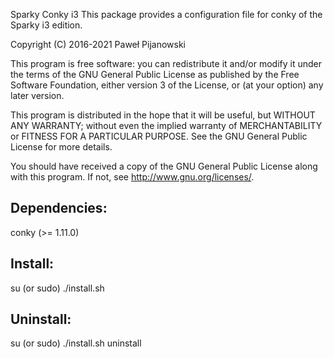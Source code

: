Sparky Conky i3
This package provides a configuration file for conky of the Sparky i3 edition. 

Copyright (C) 2016-2021 Paweł Pijanowski

This program is free software: you can redistribute it and/or modify
it under the terms of the GNU General Public License as published by
the Free Software Foundation, either version 3 of the License, or
(at your option) any later version.

This program is distributed in the hope that it will be useful,
but WITHOUT ANY WARRANTY; without even the implied warranty of
MERCHANTABILITY or FITNESS FOR A PARTICULAR PURPOSE.  See the
GNU General Public License for more details.

You should have received a copy of the GNU General Public License
along with this program.  If not, see <http://www.gnu.org/licenses/>.

Dependencies:
-------------
conky (>= 1.11.0)

Install:
-------------
su (or sudo) 
./install.sh

Uninstall:
-------------
su (or sudo)
./install.sh uninstall
